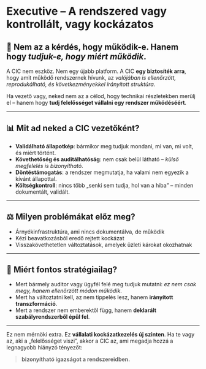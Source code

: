# Executive – A rendszered vagy kontrollált, vagy kockázatos

## 🧭 Nem az a kérdés, hogy működik-e. Hanem hogy *tudjuk-e, hogy miért működik*.

A CIC nem eszköz. Nem egy újabb platform. A CIC **egy biztosíték arra**, hogy amit működő rendszernek hívunk, az *valójában is ellenőrzött, reprodukálható, és következményekkel irányított struktúra*.

Ha vezető vagy, neked nem az a célod, hogy technikai részletekben merülj el – hanem hogy **tudj felelősséget vállalni egy rendszer működéséért**.

---

## 📊 Mit ad neked a CIC vezetőként?

* **Validálható állapotkép**: bármikor meg tudjuk mondani, mi van, mi volt, és miért történt.
* **Követhetőség és auditálhatóság**: nem csak belül látható – *külső megfelelés is bizonyítható*.
* **Döntéstámogatás**: a rendszer megmutatja, ha valami nem egyezik a kívánt állapottal.
* **Költségkontroll**: nincs több „senki sem tudja, hol van a hiba” – minden dokumentált, validált.

---

## ⚖️ Milyen problémákat előz meg?

* Árnyékinfrastruktúra, ami nincs dokumentálva, de működik
* Kézi beavatkozásból eredő rejtett kockázat
* Visszakövethetetlen változtatások, amelyek üzleti károkat okozhatnak

---

## 🎯 Miért fontos stratégiailag?

* Mert bármely auditor vagy ügyfél felé meg tudjuk mutatni: *ez nem csak megy, hanem ellenőrzött módon működik*.
* Mert ha változtatni kell, az nem tippelés lesz, hanem **irányított transzformáció**.
* Mert a rendszer nem emberektől függ, hanem **deklarált szabályrendszerből épül fel**.

---

Ez nem mérnöki extra.
Ez **vállalati kockázatkezelés új szinten**.
Ha te vagy az, aki a „felelősséget viszi”, akkor a CIC az, ami megadja hozzá a legnagyobb hiányzó tényezőt:

> **bizonyítható igazságot a rendszereidben.**
